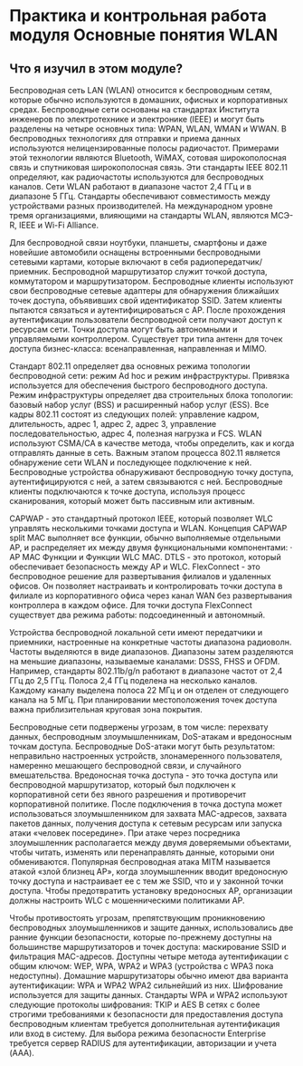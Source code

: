 # Практика и контрольная работа модуля Основные понятия WLAN

<!-- 12.8.1-->
## Что я изучил в этом модуле?

Беспроводная сеть LAN (WLAN) относится к беспроводным сетям, которые обычно используются в домашних, офисных и корпоративных средах. Беспроводные сети основаны на стандартах Института инженеров по электротехнике и электронике (IEEE) и могут быть разделены на четыре основных типа: WPAN, WLAN, WMAN и WWAN. В беспроводных технологиях для отправки и приема данных используются нелицензированные полосы радиочастот. Примерами этой технологии являются Bluetooth, WiMAX, сотовая широкополосная связь и спутниковая широкополосная связь. Эти стандарты IEEE 802.11 определяют, как радиочастоты используются для беспроводных каналов. Сети WLAN работают в диапазоне частот 2,4 ГГц и в диапазоне 5 ГГц. Стандарты обеспечивают совместимость между устройствами разных производителей. На международном уровне тремя организациями, влияющими на стандарты WLAN, являются МСЭ-R, IEEE и Wi-Fi Alliance.

Для беспроводной связи ноутбуки, планшеты, смартфоны и даже новейшие автомобили оснащены встроенными беспроводными сетевыми картами, которые включают в себя радиопередатчик/приемник. Беспроводной маршрутизатор служит точкой доступа, коммутатором и маршрутизатором. Беспроводные клиенты используют свои беспроводные сетевые адаптеры для обнаружения ближайших точек доступа, объявивших свой идентификатор SSID. Затем клиенты пытаются связаться и аутентифицироваться с AP. После прохождения аутентификации пользователи беспроводной сети получают доступ к ресурсам сети. Точки доступа могут быть автономными и управляемыми контроллером. Существует три типа антенн для точек доступа бизнес-класса: всенаправленная, направленная и MIMO.

Стандарт 802.11 определяет два основных режима топологии беспроводной сети: режим Ad hoc и режим инфраструктуры. Привязка используется для обеспечения быстрого беспроводного доступа. Режим инфраструктуры определяет два строительных блока топологии: базовый набор услуг (BSS) и расширенный набор услуг (ESS). Все кадры 802.11 состоят из следующих полей: управление кадром, длительность, адрес 1, адрес 2, адрес 3, управление последовательностью, адрес 4, полезная нагрузка и FCS. WLAN используют CSMA/CA в качестве метода, чтобы определить, как и когда отправлять данные в сеть. Важным этапом процесса 802.11 является обнаружение сети WLAN и последующее подключение к ней. Беспроводные устройства обнаруживают беспроводную точку доступа, аутентифицируются с ней, а затем связываются с ней. Беспроводные клиенты подключаются к точке доступа, используя процесс сканирования, который может быть пассивным или активным.

CAPWAP - это стандартный протокол IEEE, который позволяет WLC управлять несколькими точками доступа и WLAN. Концепция CAPWAP split MAC выполняет все функции, обычно выполняемые отдельными AP, и распределяет их между двумя функциональными компонентами: · AP MAC Функции и Функции WLC MAC. DTLS - это протокол, который обеспечивает безопасность между AP и WLC. FlexConnect - это беспроводное решение для развертывания филиалов и удаленных офисов. Он позволяет настраивать и контролировать точки доступа в филиале из корпоративного офиса через канал WAN без развертывания контроллера в каждом офисе. Для точки доступа FlexConnect существует два режима работы: подсоединенный и автономный.

Устройства беспроводной локальной сети имеют передатчики и приемники, настроенные на конкретные частоты диапазона радиоволн. Частоты выделяются в виде диапазонов. Диапазоны затем разделяются на меньшие диапазоны, называемые каналами: DSSS, FHSS и OFDM. Например, стандарты 802.11b/g/n работают в диапазоне частот от 2,4 ГГц до 2,5 ГГц. Полоса 2,4 ГГц поделена на несколько каналов. Каждому каналу выделена полоса 22 МГц и он отделен от следующего канала на 5 МГц. При планировании местоположения точек доступа важна приблизительная круговая зона покрытия.

Беспроводные сети подвержены угрозам, в том числе: перехвату данных, беспроводным злоумышленникам, DoS-атакам и вредоносным точкам доступа. Беспроводные DoS-атаки могут быть результатом: неправильно настроенных устройств, злонамеренного пользователя, намеренно мешающего беспроводной связи, и случайного вмешательства. Вредоносная точка доступа - это точка доступа или беспроводной маршрутизатор, который был подключен к корпоративной сети без явного разрешения и противоречит корпоративной политике. После подключения в точка доступа может использоваться злоумышленником для захвата MAC-адресов, захвата пакетов данных, получения доступа к сетевым ресурсам или запуска атаки «человек посередине». При атаке через посредника злоумышленник располагается между двумя доверяемыми объектами, чтобы читать, изменять или перенаправлять данные, которыми они обмениваются. Популярная беспроводная атака MITM называется атакой «злой близнец AP», когда злоумышленник вводит вредоносную точку доступа и настраивает ее с тем же SSID, что и у законной точки доступа. Чтобы предотвратить установку вредоносных AP, организации должны настроить WLC с мошенническими политиками AP.

Чтобы противостоять угрозам, препятствующим проникновению беспроводных злоумышленников и защите данных, использовались две ранние функции безопасности, которые по-прежнему доступны на большинстве маршрутизаторов и точек доступа: маскирование SSID и фильтрация MAC-адресов. Доступны четыре метода аутентификации с общим ключом: WEP, WPA, WPA2 и WPA3 (устройства с WPA3 пока недоступны). Домашние маршрутизаторы обычно имеют два варианта аутентификации: WPA и WPA2 WPA2 сильнейший из них. Шифрование используется для защиты данных. Стандарты WPA и WPA2 используют следующие протоколы шифрования: TKIP и AES В сетях с более строгими требованиями к безопасности для предоставления доступа беспроводным клиентам требуется дополнительная аутентификация или вход в систему. Для выбора режима безопасности Enterprise требуется сервер RADIUS для аутентификации, авторизации и учета (AAA).
